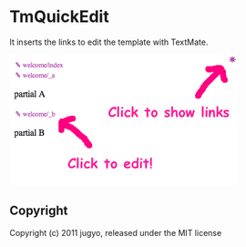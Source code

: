 TmQuickEdit
===========

It inserts the links to edit the template with TextMate.

![doc.png](https://github.com/jugyo/tm_quick_edit/raw/master/doc/doc.png)

Copyright
----

Copyright (c) 2011 jugyo, released under the MIT license
